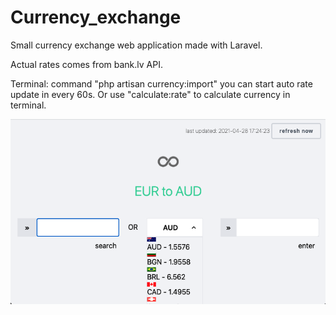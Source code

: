 # Currency_exchange

Small currency exchange web application made with Laravel.

Actual rates comes from bank.lv API.

Terminal: command "php artisan currency:import" you can start auto rate update in every 60s.
Or use "calculate:rate" to calculate currency in terminal.

![alt text](https://github.com/mrusins/Currency_exchange/blob/master/public/img/redme.png?raw=true)
